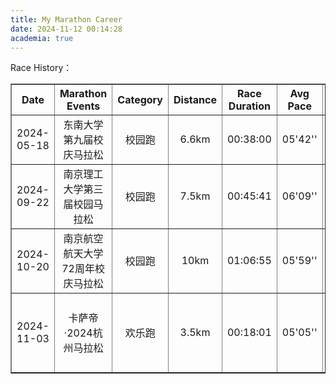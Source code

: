 ```yaml
---
title: My Marathon Career
date: 2024-11-12 00:14:28
academia: true
---
```

Race History：

<table style="border-collapse: collapse; width: 100%;" border="1">
  <tr>
    <th style="text-align:center;width:90px;">Date</th>
    <th style="text-align:center;width:290px;">Marathon Events</th>
    <th style="text-align:center;width:70px;">Category</th>
    <th style="text-align:center;width:70px;">Distance</th>
    <th style="text-align:center;width:70px;">Race Duration</th>
    <th style="text-align:center;width:50px;">Avg Pace</th>
    <th style="text-align:center;">Location</th>
  </tr>
  <tr>
    <td style="text-align:center;">2024-05-18</td>
    <td style="text-align:center;">东南大学第九届校庆马拉松</td>
    <td style="text-align:center;">校园跑</td>
    <td style="text-align:center;">6.6km</td>
    <td style="text-align:center;">00:38:00</td>
    <td style="text-align:center;">05'42''</td>
    <td style="text-align:center;">东南大学九龙湖校区</td>
  </tr>
  <tr>
    <td style="text-align:center;">2024-09-22</td>
    <td style="text-align:center;">南京理工大学第三届校园马拉松</td>
    <td style="text-align:center;">校园跑</td>
    <td style="text-align:center;">7.5km</td>
    <td style="text-align:center;">00:45:41</td>
    <td style="text-align:center;">06'09''</td>
    <td style="text-align:center;">南京理工大学孝陵卫校区</td>
  </tr>
  <tr>
    <td style="text-align:center;">2024-10-20</td>
    <td style="text-align:center;">南京航空航天大学72周年校庆马拉松</td>
    <td style="text-align:center;">校园跑</td>
    <td style="text-align:center;">10km</td>
    <td style="text-align:center;">01:06:55</td>
    <td style="text-align:center;">05'59''</td>
    <td style="text-align:center;">南京航空航天大学将军路校区</td>
  </tr>
  <tr>
    <td style="text-align:center;">2024-11-03</td>
    <td style="text-align:center;">卡萨帝·2024杭州马拉松</td>
    <td style="text-align:center;">欢乐跑</td>
    <td style="text-align:center;">3.5km</td>
    <td style="text-align:center;">00:18:01</td>
    <td style="text-align:center;">05'05''</td>
    <td style="text-align:center;">杭州市黄龙体育中心-西湖平湖秋月风景区</td>
  </tr>
</table>
